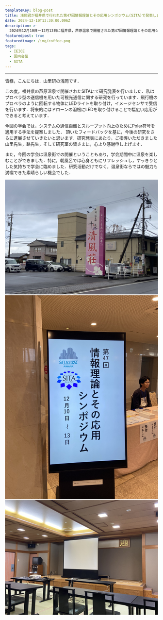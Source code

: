 ```yaml
---
templateKey: blog-post
title: 浅岡君が福井県で行われた第47回情報理論とその応用シンポジウム(SITA)で発表しました．
date: 2024-12-10T13:30:00.096Z
description: >-
  2024年12月10日〜12月13日に福井県，芦原温泉で開催された第47回情報理論とその応用シンポジウム (SITA) で浅岡くん(M1)が発表を行いました．
featuredpost: true
featuredimage: /img/coffee.png
tags:
  - IEICE
  - 国内会議
  - SITA
---
```


---
皆様，こんにちは．山里研の浅岡です．

この度，福井県の芦原温泉で開催されたSITAにて研究発表を行いました．私はプロペラ型の送信機を用いた可視光通信に関する研究を行っています．飛行機のプロペラのように回転する物体にLEDライトを取り付け，イメージセンサで受信を行います．将来的にはドローンの羽根にLEDを取り付けることで幅広い応用ができると考えています．

今回の学会では，システムの通信距離とスループット向上のためにPolar符号を適用する手法を提案しました．
頂いたフィードバックを基に，今後の研究をさらに進展させていきたいと思います．研究発表にあたり，ご指導いただきました山里先生，路先生，そして研究室の皆さまに，心より感謝申し上げます．

また，今回の学会は温泉街での開催ということもあり，学会期間中に温泉を楽しむことができました．特に，朝風呂では心身ともにリフレッシュし，すっきりとした気持ちで学会に臨めました．研究活動だけでなく，温泉街ならではの魅力も満喫できた素晴らしい機会でした．

![SITA2024](./20241210-SITA-1.jpeg)
![SITA2024](./20241210-SITA-2.jpeg)
![SITA2024](./20241210-SITA-3.jpeg)
 
